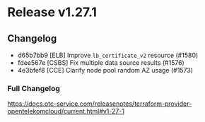 # Release v1.27.1
## Changelog

* d65b7bb9 [ELB] Improve `lb_certificate_v2` resource (#1580)
* fdee567e [CSBS] Fix multiple data source results (#1576)
* 4e3bfef8 [CCE] Clarify node pool random AZ usage (#1573)

### Full Changelog
https://docs.otc-service.com/releasenotes/terraform-provider-opentelekomcloud/current.html#v1-27-1